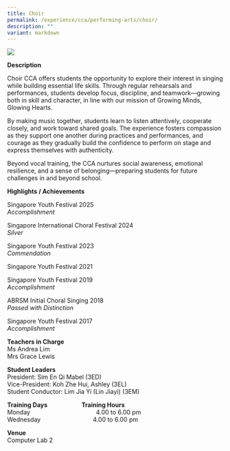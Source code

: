 ```yaml
---
title: Choir
permalink: /experience/cca/performing-arts/choir/
description: ""
variant: markdown
---
```

![](https://lh7-rt.googleusercontent.com/docsz/AD_4nXcL_tISJYz2ZRdRIdj-_6nERgNwVIJ7VJDWC9ibC6caOKKkG_ZOSm_I73Sf6Em_hx69GxTOW289504LeYeZxVqzynNCv8LrS0682hqGXBunrm1eodXP91Z42UxuziPZfnAp8Fyvxwn2ERLFEq1cFe0zyyN76XWfzknsA64OopCWi20JCE1AsOM?key=S5886BJ85TqlgpkF19UzWg)

**Description** <br>

Choir CCA offers students the opportunity to explore their interest in singing while building essential life skills. Through regular rehearsals and performances, students develop focus, discipline, and teamwork—growing both in skill and character, in line with our mission of Growing Minds, Glowing Hearts.&nbsp;

By making music together, students learn to listen attentively, cooperate closely, and work toward shared goals. The experience fosters compassion as they support one another during practices and performances, and courage as they gradually build the confidence to perform on stage and express themselves with authenticity.&nbsp;

Beyond vocal training, the CCA nurtures social awareness, emotional resilience, and a sense of belonging—preparing students for future challenges in and beyond school.

**Highlights / Achievements** <br>
  
Singapore Youth Festival 2025<br> 
_Accomplishment_

Singapore International Choral Festival 2024<br>
_Silver_

Singapore Youth Festival 2023<br>
_Commendation_

Singapore Youth Festival 2021

Singapore Youth Festival 2019 <br>
_Accomplishment_

ABRSM Initial Choral Singing 2018 <br>
_Passed with Distinction_

Singapore Youth Festival 2017 <br>
_Accomplishment_  

**Teachers in Charge** <br>
Ms Andrea Lim <br>
Mrs Grace Lewis

**Student Leaders**  
President: Sim En Qi Mabel (3ED)  <br>
Vice-President: Koh Zhe Hui, Ashley (3EL)<br>
Student Conductor: Lim Jia Yi (Lin Jiayi) (3EM)

**Training Days&nbsp;&nbsp; &nbsp;&nbsp;&nbsp; &nbsp;&nbsp;&nbsp; &nbsp;&nbsp;&nbsp; &nbsp;&nbsp;&nbsp;&nbsp;&nbsp; &nbsp;&nbsp; Training Hours** <br>
Monday&nbsp;&nbsp; &nbsp;&nbsp;&nbsp; &nbsp;&nbsp;&nbsp; &nbsp;&nbsp;&nbsp; &nbsp;&nbsp;&nbsp; &nbsp;&nbsp;&nbsp; &nbsp;&nbsp;&nbsp; &nbsp;&nbsp;&nbsp; &nbsp;&nbsp;&nbsp; &nbsp;&nbsp;&nbsp;&nbsp;4.00 to 6.00 pm  <br>
Wednesday&nbsp;&nbsp; &nbsp;&nbsp;&nbsp; &nbsp;&nbsp;&nbsp; &nbsp;&nbsp;&nbsp; &nbsp;&nbsp;&nbsp; &nbsp;&nbsp;&nbsp; &nbsp;&nbsp;&nbsp; &nbsp;&nbsp;&nbsp; 4.00 to 6.00 pm

**Venue** <br>
Computer Lab 2